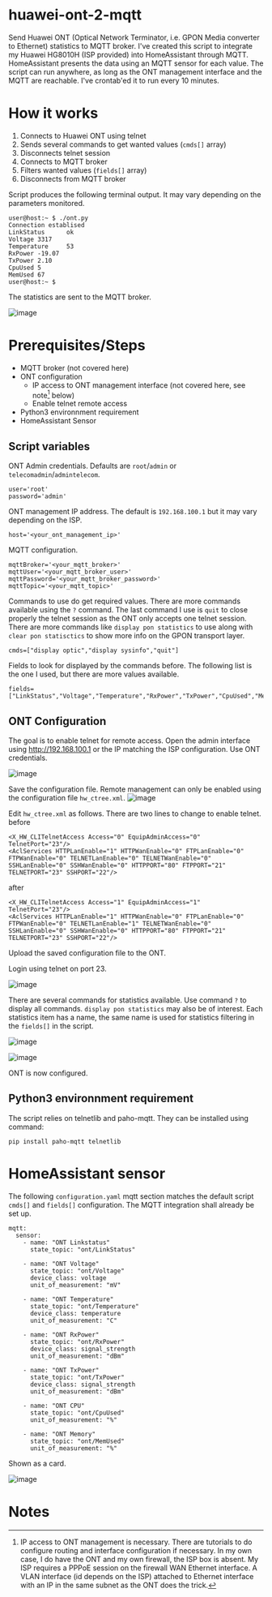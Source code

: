 # huawei-ont-2-mqtt
Send Huawei ONT (Optical Network Terminator, i.e. GPON Media converter to Ethernet) statistics to MQTT broker. I've created this script to integrate my Huawei HG8010H (ISP provided) into HomeAssistant through MQTT. HomeAssistant presents the data using an MQTT sensor for each value.
The script can run anywhere, as long as the ONT management interface and the MQTT are reachable. I've crontab'ed it to run every 10 minutes.

# How it works
1. Connects to Huawei ONT using telnet
2. Sends several commands to get wanted values (`cmds[]` array)
3. Disconnects telnet session
4. Connects to MQTT broker
5. Filters wanted values (`fields[]` array)
6. Disconnects from MQTT broker

Script produces the following terminal output. It may vary depending on the parameters monitored.
```
user@host:~ $ ./ont.py
Connection establised
LinkStatus      ok
Voltage 3317
Temperature     53
RxPower -19.07
TxPower 2.10
CpuUsed 5
MemUsed 67
user@host:~ $
```

The statistics are sent to the MQTT broker.

![image](https://user-images.githubusercontent.com/9054080/236691722-fc228e54-4a85-44e2-944f-65b299ef9c93.png)


# Prerequisites/Steps
- MQTT broker (not covered here)
- ONT configuration
  - IP access to ONT management interface (not covered here, see note[^1] below)
  - Enable telnet remote access
- Python3 environnment requirement
- HomeAssistant Sensor

## Script variables
ONT Admin credentials. Defaults are `root`/`admin` or `telecomadmin`/`admintelecom`.
```
user='root'
password='admin'
```
ONT management IP address. The default is `192.168.100.1` but it may vary depending on the ISP.
```
host='<your_ont_management_ip>'
```
MQTT configuration.
```
mqttBroker='<your_mqtt_broker>'
mqttUser='<your_mqtt_broker_user>'
mqttPassword='<your_mqtt_broker_password>'
mqttTopic='<your_mqtt_topic>'
```
Commands to use do get required values. There are more commands available using the `?` command. The last command I use is `quit` to close properly the telnet session as the ONT only accepts one telnet session. There are more commands like `display pon statistics` to use along with `clear pon statisctics` to show more info on the GPON transport layer.
```
cmds=["display optic","display sysinfo","quit"]
```
Fields to look for displayed by the commands before. The following list is the one I used, but there are more values available.
```
fields=["LinkStatus","Voltage","Temperature","RxPower","TxPower","CpuUsed","MemUsed"]
```


## ONT Configuration
The goal is to enable telnet for remote access.
Open the admin interface using http://192.168.100.1 or the IP matching the ISP configuration. Use ONT credentials.

![image](https://user-images.githubusercontent.com/9054080/236683645-c8020422-caa1-4f27-a753-70ef1af6d9a3.png)

Save the configuration file. Remote management can only be enabled using the configuration file `hw_ctree.xml`.
![image](https://user-images.githubusercontent.com/9054080/236683743-4a74df6f-8c5b-4fe8-bfcf-1c9ff6e8ce54.png)

Edit `hw_ctree.xml` as follows. There are two lines to change to enable telnet.
before
```
<X_HW_CLITelnetAccess Access="0" EquipAdminAccess="0" TelnetPort="23"/>
<AclServices HTTPLanEnable="1" HTTPWanEnable="0" FTPLanEnable="0" FTPWanEnable="0" TELNETLanEnable="0" TELNETWanEnable="0" SSHLanEnable="0" SSHWanEnable="0" HTTPPORT="80" FTPPORT="21" TELNETPORT="23" SSHPORT="22"/>
```
after
```
<X_HW_CLITelnetAccess Access="1" EquipAdminAccess="1" TelnetPort="23"/>
<AclServices HTTPLanEnable="1" HTTPWanEnable="0" FTPLanEnable="0" FTPWanEnable="0" TELNETLanEnable="1" TELNETWanEnable="0" SSHLanEnable="0" SSHWanEnable="0" HTTPPORT="80" FTPPORT="21" TELNETPORT="23" SSHPORT="22"/>
```

Upload the saved configuration file to the ONT.

Login using telnet on port 23.

![image](https://user-images.githubusercontent.com/9054080/236683413-d9595b7a-31b5-4123-8985-67e6adf5ceaa.png)

There are several commands for statistics available. Use command `?` to display all commands. `display pon statistics` may also be of interest. Each statistics item has a name, the same name is used for statistics filtering in the `fields[]` in the script.

![image](https://user-images.githubusercontent.com/9054080/236691094-d74611eb-8648-47b4-b7ac-925844984c92.png)

![image](https://user-images.githubusercontent.com/9054080/236691123-3213bc4e-efa8-4af9-9979-2d18b853d880.png)

ONT is now configured.

## Python3 environnment requirement
The script relies on telnetlib and paho-mqtt. They can be installed using command:
```
pip install paho-mqtt telnetlib
```

# HomeAssistant sensor
The following `configuration.yaml` mqtt section matches the default script `cmds[]` and `fields[]` configuration. The MQTT integration shall already be set up.

```
mqtt:
  sensor:
    - name: "ONT Linkstatus"
      state_topic: "ont/LinkStatus"

    - name: "ONT Voltage"
      state_topic: "ont/Voltage"
      device_class: voltage
      unit_of_measurement: "mV"

    - name: "ONT Temperature"
      state_topic: "ont/Temperature"
      device_class: temperature
      unit_of_measurement: "C"

    - name: "ONT RxPower"
      state_topic: "ont/RxPower"
      device_class: signal_strength
      unit_of_measurement: "dBm"

    - name: "ONT TxPower"
      state_topic: "ont/TxPower"
      device_class: signal_strength
      unit_of_measurement: "dBm"

    - name: "ONT CPU"
      state_topic: "ont/CpuUsed"
      unit_of_measurement: "%"

    - name: "ONT Memory"
      state_topic: "ont/MemUsed"
      unit_of_measurement: "%"
```

Shown as a card.

![image](https://user-images.githubusercontent.com/9054080/236692518-3e176cd1-95a3-4564-8adc-9b5b20bc36cc.png)

# Notes

[^1]: IP access to ONT management is  necessary. There are tutorials to do configure routing and interface configuration if necessary. In my own case, I do have the ONT and my own firewall, the ISP box is absent. My ISP requires a PPPoE session on the firewall WAN Ethernet interface. A VLAN interface (id depends on the ISP) attached to Ethernet interface with an IP in the same subnet as the ONT does the trick.
